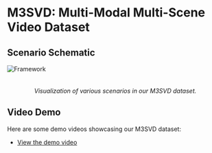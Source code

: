 # M3SVD: Multi-Modal Multi-Scene Video Dataset

## Scenario Schematic
<div>
    <img src="https://github.com/Linfeng-Tang/M3SVD/blob/main/Video/Demo/datasets.png" alt="Framework" style="display:inline-block;margin-right:20px;margin-bottom:20px;">
</div>
<p align="center">
    <em>Visualization of various scenarios in our M3SVD dataset.</em>
</p>

## Video Demo
Here are some demo videos showcasing our M3SVD dataset:
- [View the demo video](https://github.com/Linfeng-Tang/M3SVD/blob/main/Video/Demo/0111_1803.mp4)
